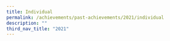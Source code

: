```yaml
---
title: Individual
permalink: /achievements/past-achievements/2021/individual
description: ""
third_nav_title: "2021"
---
```

